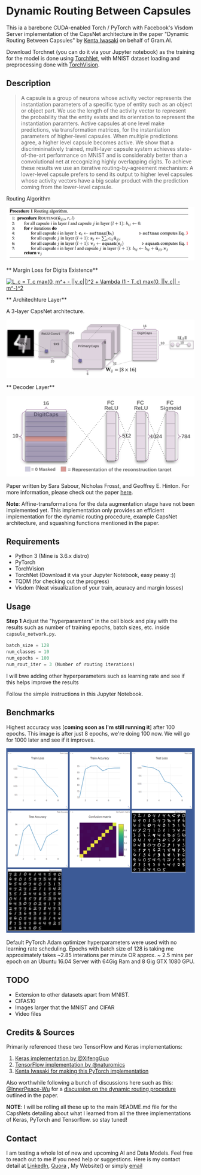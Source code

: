 # Dynamic Routing Between Capsules

This ia a barebone CUDA-enabled Torch / PyTorch with Facebook's Visdom Server implementation of the CapsNet architecture in the paper "Dynamic Routing Between Capsules" by [Kenta Iwasaki](https://github.com/iwasaki-kenta) on behalf of Gram.AI.

Download Torchnet (you can do it via your Jupyter notebook) as the training for the model is done using [TorchNet](https://github.com/pytorch/tnt), with MNIST dataset loading and preprocessing done with [TorchVision](https://github.com/pytorch/vision).

## Description

> A capsule is a group of neurons whose activity vector represents the instantiation parameters of a specific type of entity such as an object or object part. We use the length of the activity vector to represent the probability that the entity exists and its orientation to represent the instantiation paramters. Active capsules at one level make predictions, via transformation matrices, for the instantiation parameters of higher-level capsules. When multiple predictions agree, a higher level capsule becomes active. We show that a discrimininatively trained, multi-layer capsule system achieves state-of-the-art performance on MNIST and is considerably better than a convolutional net at recognizing highly overlapping digits. To achieve these results we use an iterative routing-by-agreement mechanism: A lower-level capsule prefers to send its output to higher level capsules whose activity vectors have a big scalar product with the prediction coming from the lower-level capsule.

Routing Algorithm

<img src="images/routing_algorithm.png">

** Margin Loss for Digita Existence**

<a href="https://www.codecogs.com/eqnedit.php?latex=L_c&space;=&space;T_c&space;max(0,&space;m^&plus;&space;-&space;||v_c||)^2&space;&plus;&space;\lambda&space;(1&space;-&space;T_c)&space;max(0,&space;||v_c||&space;-&space;m^-)^2" target="_blank"><img src="https://latex.codecogs.com/gif.latex?L_c&space;=&space;T_c&space;max(0,&space;m^&plus;&space;-&space;||v_c||)^2&space;&plus;&space;\lambda&space;(1&space;-&space;T_c)&space;max(0,&space;||v_c||&space;-&space;m^-)^2" title="L_c = T_c max(0, m^+ - ||v_c||)^2 + \lambda (1 - T_c) max(0, ||v_c|| - m^-)^2" /></a>

** Architechture Layer**

A 3-layer CapsNet architecture.

![A three layer CapsNet](images/architecture.png)

** Decoder Layer**

![Decoder layer](images/decoder_layer.png)

Paper written by Sara Sabour, Nicholas Frosst, and Geoffrey E. Hinton. For more information, please check out the paper [here](https://arxiv.org/abs/1710.09829).

__Note__: Affine-transformations for the data augmentation stage have not been implemented yet. This implementation only provides an efficient implementation for the dynamic routing procedure, example CapsNet architecture, and squashing functions mentioned in the paper.

## Requirements

* Python 3 (Mine is 3.6.x distro)
* PyTorch
* TorchVision
* TorchNet (Download it via your Jupyter Notebook, easy peasy :))
* TQDM (for checking out the progress)
* Visdom (Neat visualization of your train, acuracy and margin losses)

## Usage

**Step 1** Adjust the "hyperparamters" in the cell block and play with the results such as number of training epochs, batch sizes, etc. inside `capsule_network.py`.

```python
batch_size = 128
num_classes = 10
num_epochs = 100
num_rout_iter = 3 (Number of routing iterations)
```
I will bwe adding other hyperparameters such as learning rate and see if this helps improve the results

Follow the simple instructions in this Jupyter Notebook.

## Benchmarks

Highest accuracy was [**coming soon as I'm still running it**] after 100 epochs. This image is after just 8 epochs, we're doing 100 now. We will go for 1000 later and see if it improves.

![Training progress after 8 Epochs already.](images/Visdom_Server.png)

Default PyTorch Adam optimizer hyperparameters were used with no learning rate scheduling. Epochs with batch size of 128 is taking me approximately  takes ~2.85 interations per minute OR approx. ~ 2.5 mins per epoch on an Ubuntu 16.04 Server with 64Gig Ram and 8 Gig GTX 1080 GPU. 

## TODO

* Extension to other datasets apart from MNIST.
* CIFAS10
* Images larger that the MNIST and CIFAR
* Video files

## Credits & Sources

Primarily referenced these two TensorFlow and Keras implementations:
1. [Keras implementation by @XifengGuo](https://github.com/XifengGuo/CapsNet-Keras)
2. [TensorFlow implementation by @naturomics](https://github.com/naturomics/CapsNet-Tensorflow)
3. [Kenta Iwasaki for making this PyTorch implementation](https://github.com/iwasaki-kenta)

Also worthwhile following a bunch of discussions here such as this: [@InnerPeace-Wu](https://github.com/InnerPeace-Wu) for a [discussion on the dynamic routing procedure](https://github.com/XifengGuo/CapsNet-Keras/issues/1) outlined in the paper.

**NOTE**: I will be rolling all these up to the main README.md file for the CapsNets detailing about what I learned from all the three implementations of Keras, PyTorch and Tensorflow. so stay tuned!
## Contact

I am testing a whole lot of new and upcoming AI and Data Models. Feel free to reach out to me if you need help or suggestions.
Here is my contact detail at [LinkedIn](https://www.linkedin.com/in/tarrysingh/), [Quora](https://www.quora.com/profile/Tarry-Singh) , My Website() or simply [email](tarry.singh@gmail.com)
